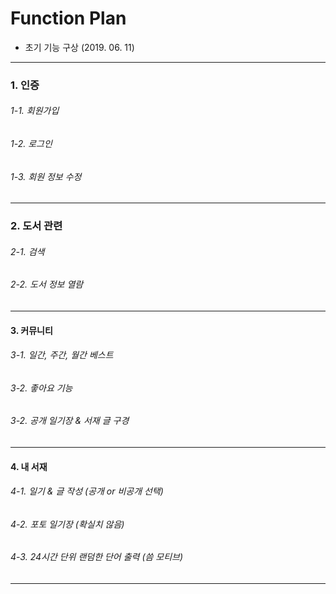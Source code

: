 # Function Plan

- 초기 기능 구상 (2019. 06. 11)

---

### 1. 인증

###### 1-1. 회원가입

###### 1-2. 로그인

###### 1-3. 회원 정보 수정

---

### 2. 도서 관련

###### 2-1. 검색

###### 2-2. 도서 정보 열람

---

#### 3. 커뮤니티

###### 3-1. 일간, 주간, 월간 베스트

###### 3-2. 좋아요 기능

###### 3-2. 공개 일기장 & 서재 글 구경

---

#### 4. 내 서재

###### 4-1. 일기 & 글 작성 (공개 or 비공개 선택)

###### 4-2. 포토 일기장 (확실치 않음)

###### 4-3. 24시간 단위 랜덤한 단어 출력 (씀 모티브)

---
